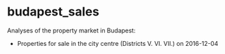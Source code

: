# budapest_sales
Analyses of the property market in Budapest: 
  - Properties for sale in the city centre (Districts V. VI. VII.) on 2016-12-04
  
